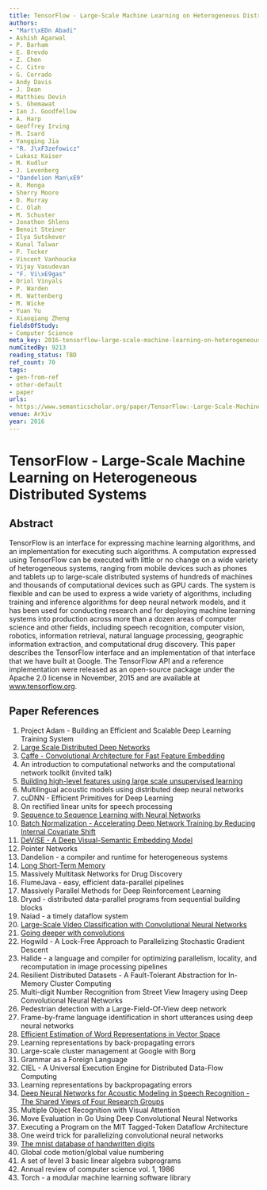 ```yaml
---
title: TensorFlow - Large-Scale Machine Learning on Heterogeneous Distributed Systems
authors:
- "Mart\xEDn Abadi"
- Ashish Agarwal
- P. Barham
- E. Brevdo
- Z. Chen
- C. Citro
- G. Corrado
- Andy Davis
- J. Dean
- Matthieu Devin
- S. Ghemawat
- Ian J. Goodfellow
- A. Harp
- Geoffrey Irving
- M. Isard
- Yangqing Jia
- "R. J\xF3zefowicz"
- Lukasz Kaiser
- M. Kudlur
- J. Levenberg
- "Dandelion Man\xE9"
- R. Monga
- Sherry Moore
- D. Murray
- C. Olah
- M. Schuster
- Jonathon Shlens
- Benoit Steiner
- Ilya Sutskever
- Kunal Talwar
- P. Tucker
- Vincent Vanhoucke
- Vijay Vasudevan
- "F. Vi\xE9gas"
- Oriol Vinyals
- P. Warden
- M. Wattenberg
- M. Wicke
- Yuan Yu
- Xiaoqiang Zheng
fieldsOfStudy:
- Computer Science
meta_key: 2016-tensorflow-large-scale-machine-learning-on-heterogeneous-distributed-systems
numCitedBy: 9213
reading_status: TBD
ref_count: 70
tags:
- gen-from-ref
- other-default
- paper
urls:
- https://www.semanticscholar.org/paper/TensorFlow:-Large-Scale-Machine-Learning-on-Systems-Abadi-Agarwal/9c9d7247f8c51ec5a02b0d911d1d7b9e8160495d?sort=total-citations
venue: ArXiv
year: 2016
---
```


# TensorFlow - Large-Scale Machine Learning on Heterogeneous Distributed Systems

## Abstract

TensorFlow is an interface for expressing machine learning algorithms, and an implementation for executing such algorithms. A computation expressed using TensorFlow can be executed with little or no change on a wide variety of heterogeneous systems, ranging from mobile devices such as phones and tablets up to large-scale distributed systems of hundreds of machines and thousands of computational devices such as GPU cards. The system is flexible and can be used to express a wide variety of algorithms, including training and inference algorithms for deep neural network models, and it has been used for conducting research and for deploying machine learning systems into production across more than a dozen areas of computer science and other fields, including speech recognition, computer vision, robotics, information retrieval, natural language processing, geographic information extraction, and computational drug discovery. This paper describes the TensorFlow interface and an implementation of that interface that we have built at Google. The TensorFlow API and a reference implementation were released as an open-source package under the Apache 2.0 license in November, 2015 and are available at www.tensorflow.org.

## Paper References

1. Project Adam - Building an Efficient and Scalable Deep Learning Training System
2. [Large Scale Distributed Deep Networks](2012-large-scale-distributed-deep-networks)
3. [Caffe - Convolutional Architecture for Fast Feature Embedding](2014-caffe-convolutional-architecture-for-fast-feature-embedding)
4. An introduction to computational networks and the computational network toolkit (invited talk)
5. [Building high-level features using large scale unsupervised learning](2013-building-high-level-features-using-large-scale-unsupervised-learning)
6. Multilingual acoustic models using distributed deep neural networks
7. cuDNN - Efficient Primitives for Deep Learning
8. On rectified linear units for speech processing
9. [Sequence to Sequence Learning with Neural Networks](2014-sequence-to-sequence-learning-with-neural-networks)
10. [Batch Normalization - Accelerating Deep Network Training by Reducing Internal Covariate Shift](2015-batch-normalization-accelerating-deep-network-training-by-reducing-internal-covariate-shift)
11. [DeViSE - A Deep Visual-Semantic Embedding Model](2013-devise-a-deep-visual-semantic-embedding-model)
12. Pointer Networks
13. Dandelion - a compiler and runtime for heterogeneous systems
14. [Long Short-Term Memory](1997-long-short-term-memory)
15. Massively Multitask Networks for Drug Discovery
16. FlumeJava - easy, efficient data-parallel pipelines
17. Massively Parallel Methods for Deep Reinforcement Learning
18. Dryad - distributed data-parallel programs from sequential building blocks
19. Naiad - a timely dataflow system
20. [Large-Scale Video Classification with Convolutional Neural Networks](2014-large-scale-video-classification-with-convolutional-neural-networks)
21. [Going deeper with convolutions](2015-going-deeper-with-convolutions)
22. Hogwild - A Lock-Free Approach to Parallelizing Stochastic Gradient Descent
23. Halide - a language and compiler for optimizing parallelism, locality, and recomputation in image processing pipelines
24. Resilient Distributed Datasets - A Fault-Tolerant Abstraction for In-Memory Cluster Computing
25. Multi-digit Number Recognition from Street View Imagery using Deep Convolutional Neural Networks
26. Pedestrian detection with a Large-Field-Of-View deep network
27. Frame-by-frame language identification in short utterances using deep neural networks
28. [Efficient Estimation of Word Representations in Vector Space](2013-efficient-estimation-of-word-representations-in-vector-space)
29. Learning representations by back-propagating errors
30. Large-scale cluster management at Google with Borg
31. Grammar as a Foreign Language
32. CIEL - A Universal Execution Engine for Distributed Data-Flow Computing
33. Learning representations by backpropagating errors
34. [Deep Neural Networks for Acoustic Modeling in Speech Recognition - The Shared Views of Four Research Groups](2012-deep-neural-networks-for-acoustic-modeling-in-speech-recognition-the-shared-views-of-four-research-groups)
35. Multiple Object Recognition with Visual Attention
36. Move Evaluation in Go Using Deep Convolutional Neural Networks
37. Executing a Program on the MIT Tagged-Token Dataflow Architecture
38. One weird trick for parallelizing convolutional neural networks
39. [The mnist database of handwritten digits](2005-the-mnist-database-of-handwritten-digits)
40. Global code motion/global value numbering
41. A set of level 3 basic linear algebra subprograms
42. Annual review of computer science vol. 1, 1986
43. Torch - a modular machine learning software library

